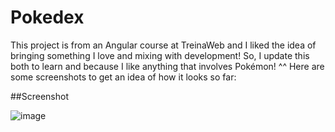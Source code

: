 # Pokedex

This project is from an Angular course at TreinaWeb and I liked the idea of bringing something I love and mixing with development! So, I update this both to learn and because I like anything that involves Pokémon! ^^
Here are some screenshots to get an idea of how it looks so far:

##Screenshot

![image](https://user-images.githubusercontent.com/37446244/118314641-ca93a800-b4ca-11eb-9999-fe0c60ea8223.png)
